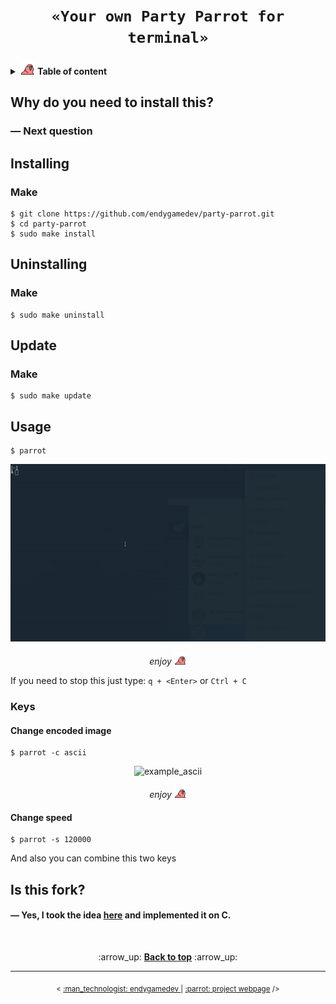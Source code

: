 <h1 align="center"><code>«Your own Party Parrot for terminal»</code></h1>

<details>
  <summary> <b> <img src="./assets/parrot.gif" alt="parrot" width="25"/> Table of content </b> </summary>
  <ol>
    <li><b><a href="#why">Why do you need to install this?</a></b></li>
    <li><b><a href="#installing">Installing</a></b></li>
    <li><b><a href="#uninstalling">Uninstalling</a></b></li>
    <li><b><a href="#update">Update</a></b></li>    
    <li><b><a href="#usage">Usage</a></b></li>
    <li><b><a href="#fork">Is this fork?</a></b></li>
  </ol>
</details>

<a id="why">
  <h2>Why do you need to install this?</h2>
</a>
<h3> — Next question </h3>

<a id="installing">
  <h2>Installing</h2>
</a>
<h3> Make </h3>

```
$ git clone https://github.com/endygamedev/party-parrot.git
$ cd party-parrot
$ sudo make install
```

<a id="uninstalling">
  <h2>Uninstalling</h2>
</a>
<h3> Make </h3>

```
$ sudo make uninstall
```

<a id="update">
  <h2>Update</h2>
</a>
<h3> Make </h3>

```
$ sudo make update
```

<a id="usage">
  <h2>Usage</h2>
</a>

```
$ parrot
```

<p align="center">
  <img src="./assets/example.gif" alt="example" width="700"/>
</p>
<p align="center">
  <span> <i> enjoy <img src="./assets/parrot.gif" alt="parrot" width="20"/> </i> </span>
</p>

If you need to stop this just type: `q + <Enter>` or `Ctrl + C`

<h3>Keys</h3>

<h4>Change encoded image</h4>

```
$ parrot -c ascii
```

<p align="center">
  <img src="./assets/example_ascii.gif" alt="example_ascii" width="700"/>
</p>
<p align="center">
  <span> <i> enjoy <img src="./assets/parrot.gif" alt="parrot" width="20"/> </i> </span>
</p>

<h4>Change speed</h4>

```
$ parrot -s 120000
```

And also you can combine this two keys

<a id="fork">
  <h2>Is this fork?</h2>
</a>
<h4> — Yes, I took the idea <a href="https://github.com/jmhobbs/terminal-parrot">here</a> and implemented it on C. </h4>


<br>
<p align="center">
    :arrow_up: <a href="#"><b>Back to top</b></a> :arrow_up:
</p>

---

<p align="center">
  <sub> < <a href="https://endygamedev.github.io"> :man_technologist: endygamedev </a> | <a href="https://endygamedev.github.io/party-parrot/"> :parrot: project webpage</a> /> </sub>
</p>
